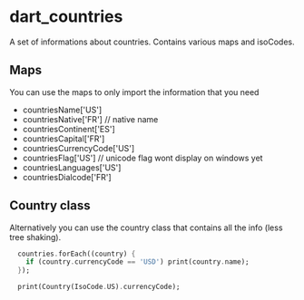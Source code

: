 # dart_countries

A set of informations about countries. Contains various maps and isoCodes.

## Maps

You can use the maps to only import the information that you need

  - countriesName['US']
  - countriesNative['FR'] // native name
  - countriesContinent['ES']
  - countriesCapital['FR']
  - countriesCurrencyCode['US']
  - countriesFlag['US'] // unicode flag wont display on windows yet
  - countriesLanguages['US']
  - countriesDialcode['FR']

## Country class

Alternatively you can use the country class that contains all the info (less tree shaking).

```dart
  countries.forEach((country) {
    if (country.currencyCode == 'USD') print(country.name);
  });

  print(Country(IsoCode.US).currencyCode);
```


